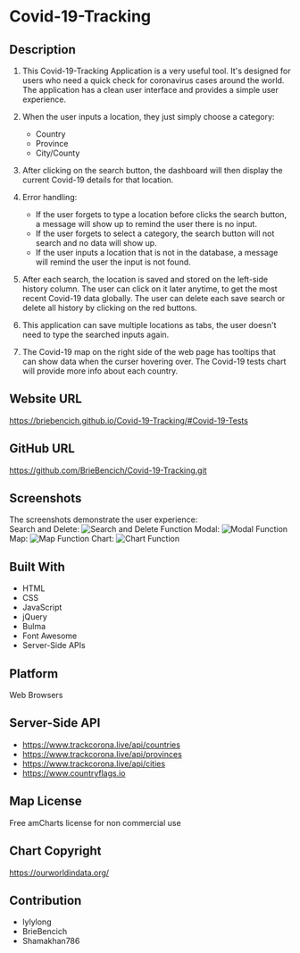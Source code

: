# Covid-19-Tracking

## Description

1. This Covid-19-Tracking Application is a very useful tool. It's designed for users who need a quick check for coronavirus cases around the world. The application has a clean user interface and provides a simple user experience.

2. When the user inputs a location, they just simply choose a category:

   - Country
   - Province
   - City/County

3. After clicking on the search button, the dashboard will then display the current Covid-19 details for that location.

4. Error handling:

   - If the user forgets to type a location before clicks the search button, a message will show up to remind the user there is no input.
   - If the user forgets to select a category, the search button will not search and no data will show up.
   - If the user inputs a location that is not in the database, a message will remind the user the input is not found.

5. After each search, the location is saved and stored on the left-side history column. The user can click on it later anytime, to get the most recent Covid-19 data globally. The user can delete each save search or delete all history by clicking on the red buttons.

6. This application can save multiple locations as tabs, the user doesn't need to type the searched inputs again.

7. The Covid-19 map on the right side of the web page has tooltips that can show data when the curser hovering over. The Covid-19 tests chart will provide more info about each country.

## Website URL

https://briebencich.github.io/Covid-19-Tracking/#Covid-19-Tests

## GitHub URL

https://github.com/BrieBencich/Covid-19-Tracking.git

## Screenshots

The screenshots demonstrate the user experience:\
Search and Delete:
![Search and Delete Function](https://user-images.githubusercontent.com/70302749/97069591-5a115200-159f-11eb-9acf-6073dc7f1030.gif)
Modal:
![Modal Function](https://user-images.githubusercontent.com/70302749/97069601-65647d80-159f-11eb-9b54-15bf87d7d3f8.gif)
Map:
![Map Function](https://user-images.githubusercontent.com/70302749/97069614-70b7a900-159f-11eb-963f-85c6e77b28d6.gif)
Chart:
![Chart Function](https://user-images.githubusercontent.com/70302749/97069625-7d3c0180-159f-11eb-8c63-b8619c301b80.gif)

## Built With

- HTML
- CSS
- JavaScript
- jQuery
- Bulma
- Font Awesome
- Server-Side APIs

## Platform

Web Browsers

## Server-Side API

- https://www.trackcorona.live/api/countries
- https://www.trackcorona.live/api/provinces
- https://www.trackcorona.live/api/cities
- https://www.countryflags.io

## Map License

Free amCharts license for non commercial use

## Chart Copyright

https://ourworldindata.org/

## Contribution

- lylylong
- BrieBencich
- Shamakhan786
